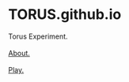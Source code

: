 # TORUS.github.io
Torus Experiment.
<br>
<br>
<a href="https://en.wikipedia.org/wiki/Torus" target="_blank">About.</a>
<br>
<br>
<a href="https://saulofilho.github.io/TORUS/" target="_blank">Play.</a>
